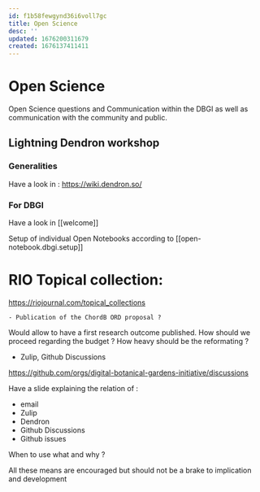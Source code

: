 ```yaml
---
id: f1b58fewgynd36i6voll7gc
title: Open Science
desc: ''
updated: 1676200311679
created: 1676137411411
---
```


# Open Science

Open Science questions and Communication within the DBGI as well as communication with the community and public.

## Lightning Dendron workshop

### Generalities 

Have a look in : https://wiki.dendron.so/

### For DBGI

Have a look in [[welcome]] 

Setup of individual Open Notebooks according to [[open-notebook.dbgi.setup]]


# RIO Topical collection:  
https://riojournal.com/topical_collections

    - Publication of the ChordB ORD proposal ?

Would allow to have a first research outcome published. 
    How should we proceed regarding the budget ? How heavy should be the reformating ? 

- Zulip, Github Discussions

https://github.com/orgs/digital-botanical-gardens-initiative/discussions

Have a slide explaining the relation of :

- email
- Zulip
- Dendron
- Github Discussions
- Github issues

When to use what and why ?

All these means are encouraged but should not be a brake to implication and development